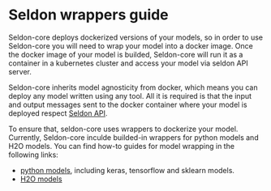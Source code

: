 # Seldon wrappers guide

Seldon-core deploys dockerized versions of your models, so in order to use Seldon-core you will need to wrap your model into a docker image. Once the docker image of your model is builded, Seldon-core will run it as a container in a kubernetes cluster and access your model via seldon API server.

Seldon-core inherits model  agnosticity from docker, which means you can deploy any model written using any tool. All it is required is that the input and output messages sent to the docker container where your model is deployed respect [Seldon API]().

To ensure that, seldon-core uses wrappers to dockerize your model. Currently, Seldon-core inculde builded-in wrappers for python models and H2O models. You can find how-to guides for model wrapping in the following links:

* [python models](./python.md), including keras, tensorflow and sklearn models.
* [H2O models](./h2o.md)